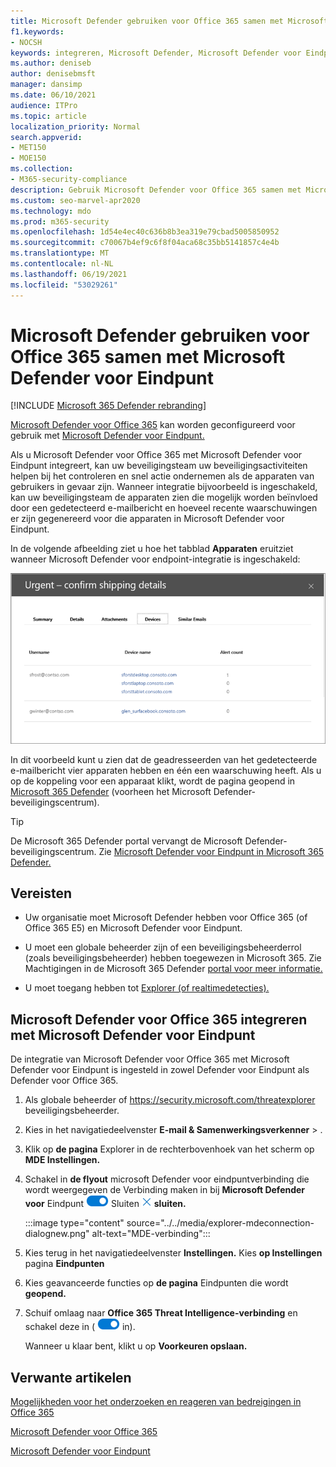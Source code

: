 ```yaml
---
title: Microsoft Defender gebruiken voor Office 365 samen met Microsoft Defender voor Eindpunt
f1.keywords:
- NOCSH
keywords: integreren, Microsoft Defender, Microsoft Defender voor Eindpunt
ms.author: deniseb
author: denisebmsft
manager: dansimp
ms.date: 06/10/2021
audience: ITPro
ms.topic: article
localization_priority: Normal
search.appverid:
- MET150
- MOE150
ms.collection:
- M365-security-compliance
description: Gebruik Microsoft Defender voor Office 365 samen met Microsoft Defender voor Eindpunt voor meer gedetailleerde informatie over bedreigingen tegen uw apparaten en e-mailinhoud.
ms.custom: seo-marvel-apr2020
ms.technology: mdo
ms.prod: m365-security
ms.openlocfilehash: 1d54e4ec40c636b8b3ea319e79cbad5005850952
ms.sourcegitcommit: c70067b4ef9c6f8f04aca68c35bb5141857c4e4b
ms.translationtype: MT
ms.contentlocale: nl-NL
ms.lasthandoff: 06/19/2021
ms.locfileid: "53029261"
---
```

# <a name="use-microsoft-defender-for-office-365-together-with-microsoft-defender-for-endpoint"></a>Microsoft Defender gebruiken voor Office 365 samen met Microsoft Defender voor Eindpunt

[!INCLUDE [Microsoft 365 Defender rebranding](../includes/microsoft-defender-for-office.md)]


[Microsoft Defender voor Office 365](defender-for-office-365.md) kan worden geconfigureerd voor gebruik met [Microsoft Defender voor Eindpunt.](/windows/security/threat-protection)

Als u Microsoft Defender voor Office 365 met Microsoft Defender voor Eindpunt integreert, kan uw beveiligingsteam uw beveiligingsactiviteiten helpen bij het controleren en snel actie ondernemen als de apparaten van gebruikers in gevaar zijn. Wanneer integratie bijvoorbeeld is ingeschakeld, kan uw beveiligingsteam de apparaten zien die mogelijk worden beïnvloed door een gedetecteerd e-mailbericht en hoeveel recente waarschuwingen er zijn gegenereerd voor die apparaten in Microsoft Defender voor Eindpunt.

In de volgende afbeelding ziet u hoe het tabblad **Apparaten** eruitziet wanneer Microsoft Defender voor endpoint-integratie is ingeschakeld:

![Wanneer Microsoft Defender voor Eindpunt is ingeschakeld, ziet u een lijst met apparaten met waarschuwingen.](../../media/fec928ea-8f0c-44d7-80b9-a2e0a8cd4e89.PNG)

In dit voorbeeld kunt u zien dat de geadresseerden van het gedetecteerde e-mailbericht vier apparaten hebben en één een waarschuwing heeft. Als u op de koppeling voor een apparaat klikt, wordt de pagina geopend in [Microsoft 365 Defender](../defender-endpoint/microsoft-defender-security-center.md) (voorheen het Microsoft Defender-beveiligingscentrum).

> [!TIP]
> De Microsoft 365 Defender portal vervangt de Microsoft Defender-beveiligingscentrum. Zie [Microsoft Defender voor Eindpunt in Microsoft 365 Defender.](../defender/microsoft-365-security-center-mde.md)

## <a name="requirements"></a>Vereisten

- Uw organisatie moet Microsoft Defender hebben voor Office 365 (of Office 365 E5) en Microsoft Defender voor Eindpunt.

- U moet een globale beheerder zijn of een beveiligingsbeheerderrol (zoals beveiligingsbeheerder) hebben toegewezen in Microsoft 365. Zie Machtigingen in de Microsoft 365 Defender [portal voor meer informatie.](permissions-microsoft-365-security-center.md)

- U moet toegang hebben tot [Explorer (of realtimedetecties).](threat-explorer.md)

## <a name="to-integrate-microsoft-defender-for-office-365-with-microsoft-defender-for-endpoint"></a>Microsoft Defender voor Office 365 integreren met Microsoft Defender voor Eindpunt

De integratie van Microsoft Defender voor Office 365 met Microsoft Defender voor Eindpunt is ingesteld in zowel Defender voor Eindpunt als Defender voor Office 365.

1. Als globale beheerder of <https://security.microsoft.com/threatexplorer> beveiligingsbeheerder.

2. Kies in het navigatiedeelvenster **E-mail & Samenwerkingsverkenner** \> .

3. Klik op **de pagina** Explorer in de rechterbovenhoek van het scherm op **MDE Instellingen.**

4. Schakel in **de flyout** microsoft Defender voor eindpuntverbinding die wordt weergegeven de Verbinding maken in bij **Microsoft Defender voor** Eindpunt ![ (schakelknop in) in en klik vervolgens op Pictogram ](../../media/scc-toggle-on.png) Sluiten ![ ](../../media/m365-cc-sc-close-icon.png) **sluiten.**

    :::image type="content" source="../../media/explorer-mdeconnection-dialognew.png" alt-text="MDE-verbinding":::

5. Kies terug in het navigatiedeelvenster **Instellingen.** Kies **op Instellingen** pagina **Eindpunten**

6. Kies geavanceerde functies op **de pagina** Eindpunten die wordt **geopend.**

7. Schuif omlaag naar **Office 365 Threat Intelligence-verbinding** en schakel deze in ( ![ Schakel de schakelknop ](../../media/scc-toggle-on.png) in).

   Wanneer u klaar bent, klikt u op **Voorkeuren opslaan.**

## <a name="related-articles"></a>Verwante artikelen

[Mogelijkheden voor het onderzoeken en reageren van bedreigingen in Office 365](office-365-ti.md)

[Microsoft Defender voor Office 365](defender-for-office-365.md)

[Microsoft Defender voor Eindpunt](/windows/security/threat-protection)
